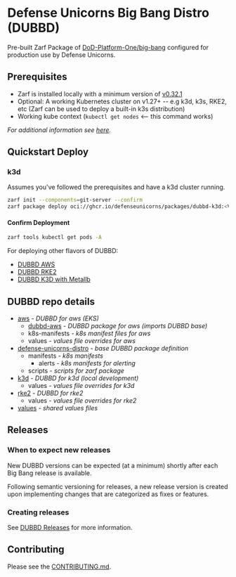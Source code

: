 # Defense Unicorns Big Bang Distro (DUBBD)

Pre-built Zarf Package of [DoD-Platform-One/big-bang](https://github.com/DoD-Platform-One/big-bang) configured for production use by Defense Unicorns.

## Prerequisites

- Zarf is installed locally with a minimum version of [v0.32.1](https://github.com/defenseunicorns/zarf/releases/tag/v0.32.1)
- Optional: A working Kubernetes cluster on v1.27+ -- e.g k3d, k3s, RKE2, etc (Zarf can be used to deploy a built-in k3s distribution)
- Working kube context (`kubectl get nodes` <-- this command works)

_For additional information see [here](./docs/prereq-steps.md)._

## Quickstart Deploy

### k3d

Assumes you've followed the prerequisites and have a k3d cluster running.

```bash
zarf init --components=git-server --confirm
zarf package deploy oci://ghcr.io/defenseunicorns/packages/dubbd-k3d:<VERSION> # search tags at https://github.com/defenseunicorns/uds-package-dubbd/pkgs/container/packages%2Fdubbd-k3d
```

#### Confirm Deployment

```bash
zarf tools kubectl get pods -A
```

For deploying other flavors of DUBBD:

- [DUBBD AWS](./aws/README.md)
- [DUBBD RKE2](./rke2/README.md)
- [DUBBD K3D with Metallb](./k3d/README.md)

## DUBBD repo details

- [aws](./aws/) - _DUBBD for aws (EKS)_
  - [dubbd-aws](./aws/dubbd-aws) - _DUBBD package for aws (imports DUBBD base)_
  - k8s-manifests - _k8s manifest files for aws_
  - values - _values file overrides for aws_
- [defense-unicorns-distro](./defense-unicorns-distro/) - _base DUBBD package definition_
  - manifests - _k8s manifests_
    - alerts - _k8s manifests for alerting_
  - scripts - _scripts for zarf package_
- [k3d](./k3d/) - _DUBBD for k3d (local development)_
  - values - _values file overrides for k3d_
- [rke2](./rke2/) - _DUBBD for rke2_
  - values - _values file overrides for rke2_
- [values](./values/) - _shared values files_

## Releases

### When to expect new releases

New DUBBD versions can be expected (at a minimum) shortly after each Big Bang release is available.

Following semantic versioning for releases, a new release version is created upon implementing changes that are categorized as fixes or features.

### Creating releases

See [DUBBD Releases](./docs/howto-dubbd-release.md) for more information.

## Contributing

Please see the [CONTRIBUTING.md](./CONTRIBUTING.md).
